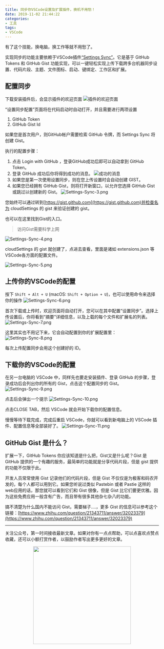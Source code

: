 ```yaml
---
title: 同步你VSCode设置及扩展插件，换机不用愁！
date: 2019-11-02 21:44:22
categories:
- 工具
tags:
- VSCode
---
```


有了这个技能，换电脑，换工作等就不用愁了。
<!-- more -->
实现同步的功能主要依赖于VSCode插件[“Settings Sync”](https://marketplace.visualstudio.com/items?itemName=Shan.code-settings-sync&ssr=false#overview)。它是基于 GitHub Tokens 和 GitHub Gist 功能实现，可以一键轻松实现上传下载跨多台机器同步设置、代码片段、主题、文件图标、启动、键绑定、工作区和扩展。

## 配置同步
下载安装插件后，会显示插件的欢迎页面
![插件的欢迎页面](https://i.loli.net/2019/11/02/VnjkPrxBNQMKb5E.png)

“设置同步配置”页面将在代码启动时自动打开，并且需要进行两项设置
1. GitHub Token
2. GitHub Gist Id

如果您是首次用户，则GitHub帐户需要检索 GitHub 令牌，而 Settings Sync 将创建 Gist。

执行的配置步骤：
1. 点击 Login with GitHub ，登录GitHub成功后即可以自动拿到 GitHub Token。
2. 登录 GitHub 成功后你将得到成功的消息。 
![成功的消息](https://i.loli.net/2019/11/02/ihDOqXN95e1HJuB.png)
3. 如果您是第一次使用设置同步，则在您上传设置时会自动创建 
GIST。
4. 如果您已经拥有 GitHub Gist，则将打开新窗口，以允许您选择 GitHub Gist 或跳过以创建新的 Gist。 
![Settings-Sync-3.png](https://i.loli.net/2019/11/02/JOdV9ZTtkNzA1qI.png)

您始终可以通过转到[https://gist.github.com](https://gist.github.com)并检查名为 cloudSettings 的 gist 来验证创建的 gist。

也可以在这里找到Gist的入口。
> 访问Gist需要科学上网 

![Settings-Sync-4.png](https://i.loli.net/2019/11/02/7nZwMyt9eYHFGmA.png)

cloudSettings 的 gist 就创建了，点进去查看，里面是诸如 extensions.json 等VSCode各方面的配置文件。

![Settings-Sync-5.png](https://i.loli.net/2019/11/02/YlD6tXqwrA3RJhB.png)

## 上传你的VSCode的配置

按下 `Shift + Alt + U` (macOS: `Shift + Option + U`)，也可以使用命令来选择你的操作
![Settings-Sync-6.png](https://i.loli.net/2019/11/02/fnOoRk125lChHzJ.png)

首次下载或上传时，欢迎页面将自动打开，您可以在其中配置“设置同步”。选择上传设置后，你将看到“摘要”详细信息，以及上载的每个文件和扩展名的列表。
![Settings-Sync-7.png](https://i.loli.net/2019/11/02/LoRHcFOC5hr7KA3.png)

这里其实也不用记下来，它会自动配置到你的扩展配置里： 
![Settings-Sync-8.png](https://i.loli.net/2019/11/02/mTfE2jCIORtNcn7.png)

每次上传配置同步会用这个创建好的 ID。

## 下载你的VSCode的配置
在另一台电脑的 VSCode 中，同样先也要走安装插件、登录 GitHub 的步骤，登录成功后会列出你的所有的 Gist，点击这个配置同步的 Gist。
![Settings-Sync-9.png](https://i.loli.net/2019/11/02/9HjgaR5ZoSuPIFc.png)

点击后会弹出一个提示 
![Settings-Sync-10.png](https://i.loli.net/2019/11/02/zQ13cwVaMGI6kAH.png)

点击CLOSE TAB，然后 VSCode 就会开始下载你的配置信息。 

慢慢等待下载完成，完成后重启 VSCode，你就可以看到新电脑上的 VSCode 插件、配置信息等全部装好了。
![Settings-Sync-11.png](https://i.loli.net/2019/11/02/7hqTy6VUPnpFAdK.png)

## GitHub Gist 是什么？
扩展一下，GitHub Tokens 你应该知道是什么把，Gist又是什么呢？Gist 是 GitHub 提供的一个有趣的服务，最简单的功能就是分享代码片段，但是 gist 提供的功能不仅限于此。

开发人员常常使用 Gist 记录他们的代码片段，但是 Gist 不仅仅是为极客和码农开发的，每个人都可以用到它。如果您听说过类似 Pastebin 或者 Pastie 这样的web应用的话，那您就可以看到它们和 Gist 很像，但是 Gist 比它们要更优雅。因为这些免费应用一般含有广告，而且带有很多其他杂七杂八的功能。

搞不清楚为什么国内不能访问 Gist，需要梯子....，更多 Gist 的信息可以参考这个链接：[https://www.zhihu.com/question/21343711/answer/32023379](https://www.zhihu.com/question/21343711/answer/32023379)

*************
关注公众号，第一时间接收最新文章。如果对你有一点点帮助，可以点喜欢点赞点收藏，还可以小额打赏作者，以鼓励作者写出更多更好的文章。

<center>
<img src="https://i.loli.net/2019/11/03/2gzpnIAqcTjB1hL.jpg" style="width:320px;" />
</center>